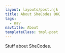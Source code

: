 ```yaml
---
layout: layouts/post.njk
title: About SheCodes OKC
tags:
  - nav
navtitle: About
templateClass: tmpl-post
---
```


Stuff about SheCodes.
